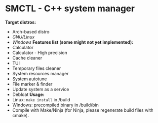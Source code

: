 # SMCTL - C++ system manager 
__Target distros:__
- Arch-based distro
- _GNU/Linux_
- _Windows_
__Features list (some might not yet implemented):__
- Calculator
- Calculator - High precision
- Cache cleaner
- TUI
- Temporary files cleaner
- System resources manager
- System autotune
- File marker & finder
- Update system as a service
- Debloat
__Usage:__
- Linux: `make install` in /build
- Windows: precompiled binary in /build/bin
- Compile with Make/Ninja (for Ninja, please regenerate build files with cmake).
